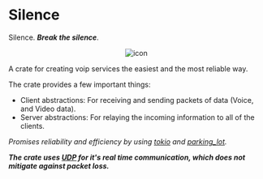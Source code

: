 # Silence

Silence. _**Break the silence**_.

<p align="center">
    <img src="https://cloud-4sav6hg60-hack-club-bot.vercel.app/0image.png" alt="icon">
</p>

A crate for creating voip services the easiest and the most reliable way.

The crate provides a few important things:
* Client abstractions: For receiving and sending packets of data (Voice, and Video data).
* Server abstractions: For relaying the incoming information to all of the clients.

*Promises reliability and efficiency by using [tokio](https://crates.io/crates/tokio) and [parking_lot](https://crates.io/crates/parking_lot).*

***The crate uses [UDP](https://en.wikipedia.org/wiki/User_Datagram_Protocol) for it's real time communication, which does not mitigate against packet loss.***

